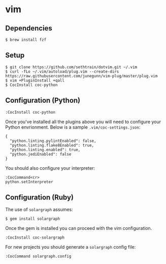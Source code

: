 vim
====

Dependencies
------------

    $ brew install fzf

Setup
-----

    $ git clone https://github.com/sethtrain/dotvim.git ~/.vim
    $ curl -fLo ~/.vim/autoload/plug.vim --create-dirs https://raw.githubusercontent.com/junegunn/vim-plug/master/plug.vim
    $ vim +PluginInstall +qall
    $ CocInstall coc-python

Configuration (Python)
----------------------

    :CocInstall coc-python

Once you've installed all the plugins above you will need to configure your Python envrionment.
Below is a sample `.vim/coc-settings.json`:

```
{
  "python.linting.pylintEnabled": false,
  "python.linting.flake8Enabled": true,
  "python.linting.enabled": true,
  "python.jediEnabled": false
}
```

You should also configure your interpreter:

```
:CocCommand<cr>
python.setInterpreter
```

Configuration (Ruby)
----------------------

The use of `solargraph` assumes:

    $ gem install solargraph

Once the gem is installed you can proceed with the vim configuration.

    :CocInstall coc-solargraph

For new projects you should generate a `solargraph` config file:

    :CocCommand solargraph.config

